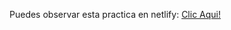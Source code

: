 Puedes observar esta practica en netlify: [Clic Aqui!](https://practicaflexboxsoriadev.netlify.app/)